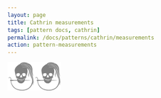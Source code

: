 ```yaml
---
layout: page
title: Cathrin measurements
tags: [pattern docs, cathrin]
permalink: /docs/patterns/cathrin/measurements
action: pattern-measurements
---
```

<div id="measurements"><p class="text-center"><img src="/img/logo/spinner.svg" alt="Loading..."></p></div>
